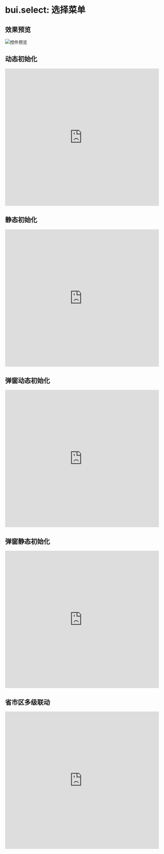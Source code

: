 # bui.select: 选择菜单


## 效果预览
![控件预览](http://www.easybui.com/static/images/controls/bui-select_low.gif)

## 动态初始化

<iframe width="100%" height="450" src="https://jshare.com.cn/easybui/YJSLuW/share/js,html,css,result" allowfullscreen="allowfullscreen" frameborder="0"></iframe>

## 静态初始化

<iframe width="100%" height="450" src="https://jshare.com.cn/easybui/YJSLuW/1/share/js,html,css,result" allowfullscreen="allowfullscreen" frameborder="0"></iframe>


## 弹窗动态初始化

<iframe width="100%" height="450" src="https://jshare.com.cn/easybui/YJSLuW/2/share/js,html,css,result" allowfullscreen="allowfullscreen" frameborder="0"></iframe>

## 弹窗静态初始化

<iframe width="100%" height="450" src="https://jshare.com.cn/easybui/YJSLuW/3/share/js,html,css,result" allowfullscreen="allowfullscreen" frameborder="0"></iframe>


## 省市区多级联动

<iframe width="100%" height="450" src="https://jshare.com.cn/easybui/YJSLuW/4/share/js,html,css,result" allowfullscreen="allowfullscreen" frameborder="0"></iframe>

